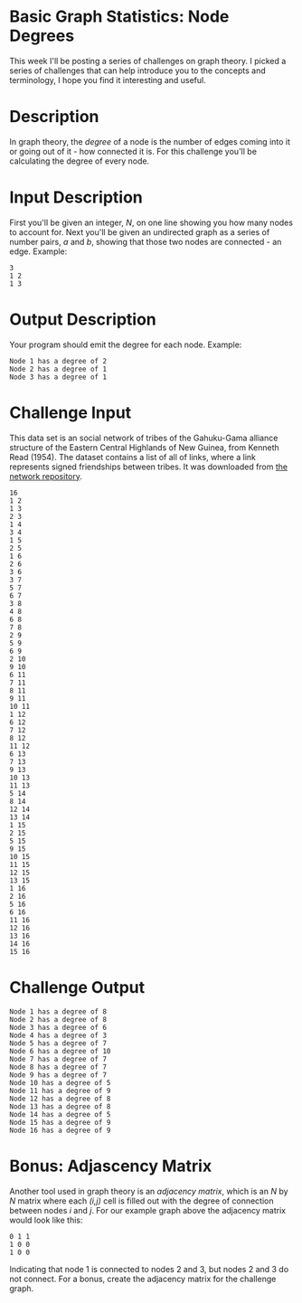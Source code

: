# Basic Graph Statistics: Node Degrees
<div class="md"><p>This week I'll be posting a series of challenges on graph theory. I picked a series of challenges that can help introduce you to the concepts and terminology, I hope you find it interesting and useful. </p>
<h1>Description</h1>
<p>In graph theory, the <em>degree</em> of a node is the number of edges coming into it or going out of it - how connected it is. For this challenge you'll be calculating the degree of every node. </p>
<h1>Input Description</h1>
<p>First you'll be given an integer, <em>N</em>, on one line showing you how many nodes to account for. Next you'll be given an undirected graph as a series of number pairs, <em>a</em> and <em>b</em>, showing that those two nodes are connected - an edge. Example:</p>
<pre><code>3 
1 2
1 3
</code></pre>
<h1>Output Description</h1>
<p>Your program should emit the degree for each node. Example:</p>
<pre><code>Node 1 has a degree of 2
Node 2 has a degree of 1
Node 3 has a degree of 1
</code></pre>
<h1>Challenge Input</h1>
<p>This data set is an social network of tribes of the Gahuku-Gama alliance structure of the Eastern Central Highlands of New Guinea, from Kenneth Read (1954). The dataset contains a list of all of links, where a link represents signed friendships between tribes. It was downloaded from <a href="http://networkrepository.com/soc_tribes.php">the network repository</a>. </p>
<pre><code>16
1 2
1 3
2 3
1 4
3 4
1 5
2 5
1 6
2 6
3 6
3 7
5 7
6 7
3 8
4 8
6 8
7 8
2 9
5 9
6 9
2 10
9 10
6 11
7 11
8 11
9 11
10 11
1 12
6 12
7 12
8 12
11 12
6 13
7 13
9 13
10 13
11 13
5 14
8 14
12 14
13 14
1 15
2 15
5 15
9 15
10 15
11 15
12 15
13 15
1 16
2 16
5 16
6 16
11 16
12 16
13 16
14 16
15 16
</code></pre>
<h1>Challenge Output</h1>
<pre><code>Node 1 has a degree of 8
Node 2 has a degree of 8
Node 3 has a degree of 6
Node 4 has a degree of 3
Node 5 has a degree of 7
Node 6 has a degree of 10
Node 7 has a degree of 7
Node 8 has a degree of 7
Node 9 has a degree of 7
Node 10 has a degree of 5
Node 11 has a degree of 9
Node 12 has a degree of 8
Node 13 has a degree of 8
Node 14 has a degree of 5
Node 15 has a degree of 9
Node 16 has a degree of 9
</code></pre>
<h1>Bonus: Adjascency Matrix</h1>
<p>Another tool used in graph theory is an <em>adjacency matrix</em>, which is an <em>N</em> by <em>N</em> matrix where each <em>(i,j)</em> cell is filled out with the degree of connection between nodes <em>i</em> and <em>j</em>. For our example graph above the adjacency matrix would look like this:</p>
<pre><code>0 1 1
1 0 0
1 0 0
</code></pre>
<p>Indicating that node 1 is connected to nodes 2 and 3, but nodes 2 and 3 do not connect. For a bonus, create the adjacency matrix for the challenge graph. </p>
</div>
